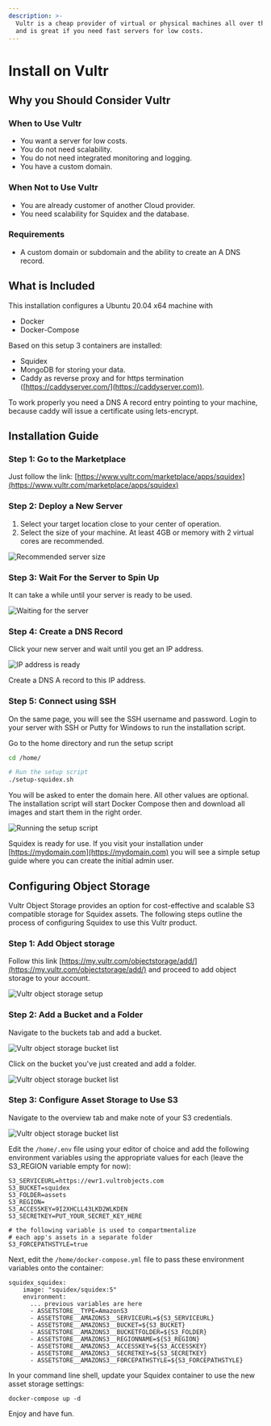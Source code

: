 ```yaml
---
description: >-
  Vultr is a cheap provider of virtual or physical machines all over the world
  and is great if you need fast servers for low costs.
---
```


# Install on Vultr

## Why you Should Consider Vultr

### When to Use Vultr

* You want a server for low costs.
* You do not need scalability.
* You do not need integrated monitoring and logging.
* You have a custom domain.

### When Not to Use Vultr

* You are already customer of another Cloud provider.
* You need scalability for Squidex and the database.

### Requirements

* A custom domain or subdomain and the ability to create an A DNS record.

## What is Included

This installation configures a Ubuntu 20.04 x64 machine with

* Docker
* Docker-Compose

Based on this setup 3 containers are installed:

* Squidex
* MongoDB for storing your data.
* Caddy as reverse proxy and for https termination ([https://caddyserver.com/](https://caddyserver.com)).

To work properly you need a DNS A record entry pointing to your machine, because caddy will issue a certificate using lets-encrypt.

## Installation Guide

### Step 1: Go to the Marketplace

Just follow the link: [https://www.vultr.com/marketplace/apps/squidex](https://www.vultr.com/marketplace/apps/squidex)

### Step 2: Deploy a New Server

1. Select your target location close to your center of operation.
2. Select the size of your machine. At least 4GB or memory with 2 virtual cores are recommended.

![Recommended server size](<../../../.gitbook/assets/image (60).png>)

### Step 3: Wait For the Server to Spin Up

It can take a while until your server is ready to be used.

![Waiting for the server](<../../../.gitbook/assets/image (61).png>)

### Step 4: Create a DNS Record

Click your new server and wait until you get an IP address.

![IP address is ready](<../../../.gitbook/assets/image (62).png>)

Create a DNS A record to this IP address.

### Step 5: Connect using SSH

On the same page, you will see the SSH username and password. Login to your server with SSH or Putty for Windows to run the installation script.

Go to the home directory and run the setup script

```bash
cd /home/

# Run the setup script
./setup-squidex.sh
```

You will be asked to enter the domain here. All other values are optional. The installation script will start Docker Compose then and download all images and start them in the right order.

![Running the setup script](<../../../.gitbook/assets/image (20) (1) (1) (2) (1).png>)

Squidex is ready for use. If you visit your installation under [https://mydomain.com](https://mydomain.com) you will see a simple setup guide where you can create the initial admin user.

## Configuring Object Storage

Vultr Object Storage provides an option for cost-effective and scalable S3 compatible storage for Squidex assets. The following steps outline the process of configuring Squidex to use this Vultr product.

### Step 1: Add Object storage

Follow this link [https://my.vultr.com/objectstorage/add/](https://my.vultr.com/objectstorage/add/) and proceed to add object storage to your account.

![Vultr object storage setup](../../../.gitbook/assets/vultr-object-storage.png)

### Step 2: Add a Bucket and a Folder

Navigate to the buckets tab and add a bucket.

![Vultr object storage bucket list](../../../.gitbook/assets/vultr-object-storage-bucket-list.png)

Click on the bucket you've just created and add a folder.

![Vultr object storage bucket list](../../../.gitbook/assets/vultr-object-storage-folder-list.png)

### Step 3: Configure Asset Storage to Use S3

Navigate to the overview tab and make note of your S3 credentials.

![Vultr object storage bucket list](../../../.gitbook/assets/vultr-object-storage-keys.png)

Edit the `/home/.env` file using your editor of choice and add the following environment variables using the appropriate values for each (leave the S3\_REGION variable empty for now):

```
S3_SERVICEURL=https://ewr1.vultrobjects.com
S3_BUCKET=squidex
S3_FOLDER=assets
S3_REGION=
S3_ACCESSKEY=9I2XHCLL43LKD2WLKDEN
S3_SECRETKEY=PUT_YOUR_SECRET_KEY_HERE

# the following variable is used to compartmentalize 
# each app's assets in a separate folder
S3_FORCEPATHSTYLE=true
```

Next, edit the `/home/docker-compose.yml` file to pass these environment variables onto the container:

```
squidex_squidex:
    image: "squidex/squidex:5"
    environment:
      ... previous variables are here
      - ASSETSTORE__TYPE=AmazonS3
      - ASSETSTORE__AMAZONS3__SERVICEURL=${S3_SERVICEURL}
      - ASSETSTORE__AMAZONS3__BUCKET=${S3_BUCKET}
      - ASSETSTORE__AMAZONS3__BUCKETFOLDER=${S3_FOLDER}
      - ASSETSTORE__AMAZONS3__REGIONNAME=${S3_REGION}
      - ASSETSTORE__AMAZONS3__ACCESSKEY=${S3_ACCESSKEY}
      - ASSETSTORE__AMAZONS3__SECRETKEY=${S3_SECRETKEY}
      - ASSETSTORE__AMAZONS3__FORCEPATHSTYLE=${S3_FORCEPATHSTYLE}
```

In your command line shell, update your Squidex container to use the new asset storage settings:

```
docker-compose up -d
```

Enjoy and have fun.
